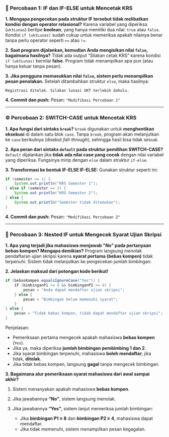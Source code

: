 
### 🧩 **Percobaan 1: IF dan IF-ELSE untuk Mencetak KRS**

**1. Mengapa pengecekan pada struktur IF tersebut tidak melibatkan kondisi dengan operator relasional?**
Karena variabel yang diperiksa (`uktLunas`) bertipe **boolean**, yang hanya memiliki dua nilai: `true` atau `false`.
Kondisi `if (uktLunas)` sudah cukup untuk memeriksa apakah nilainya benar tanpa perlu operator seperti `==` atau `!=`.

**2. Saat program dijalankan, kemudian Anda mengisikan nilai `false`, bagaimana hasilnya?**
Tidak ada output “Silakan cetak KRS” karena kondisi `if (uktLunas)` bernilai **false**. Program tidak menampilkan apa pun (atau hanya keluar tanpa pesan).

**3. Jika pengguna memasukkan nilai `false`, sistem perlu menampilkan pesan penolakan.**
Setelah ditambahkan struktur `else`, maka hasilnya:

```
Registrasi ditolak. Silakan lunasi UKT terlebih dahulu.
```

**4. Commit dan push:**
Pesan: `"Modifikasi Percobaan 1"`

---

### ⚙️ **Percobaan 2: SWITCH-CASE untuk Mencetak KRS**

**1. Apa fungsi dari sintaks `break`?**
`break` digunakan untuk **menghentikan eksekusi** di dalam satu blok `case`.
Tanpa `break`, program akan melanjutkan ke `case` berikutnya (disebut *fall-through*), sehingga hasil bisa tidak sesuai.

**2. Apa peran dari sintaks `default` pada struktur pemilihan SWITCH-CASE?**
`default` dijalankan jika **tidak ada nilai case yang cocok** dengan nilai variabel yang diperiksa.
Fungsinya mirip dengan `else` dalam struktur `if-else`.

**3. Transformasi ke bentuk IF-ELSE IF-ELSE:**
Gunakan struktur seperti ini:

```java
if (semester == 1) {
    System.out.println("KRS Semester 1");
} else if (semester == 2) {
    System.out.println("KRS Semester 2");
} else {
    System.out.println("Semester tidak ditemukan");
}
```

**4. Commit dan push:**
Pesan: `"Modifikasi Percobaan 2"`

---

### 🧠 **Percobaan 3: Nested IF untuk Mengecek Syarat Ujian Skripsi**

**1. Apa yang terjadi jika mahasiswa menjawab "No" pada pertanyaan bebas kompen? Mengapa demikian?**
Program langsung menolak pendaftaran ujian skripsi karena **syarat pertama (bebas kompen)** tidak terpenuhi.
Sistem tidak melanjutkan ke pengecekan jumlah bimbingan.

**2. Jelaskan maksud dari potongan kode berikut!**

```java
if (bebasKompen.equalsIgnoreCase("Yes")) {
    if (bimbinganP1 >= 8 && bimbinganP2 >= 4) {
        pesan = "Anda dapat mendaftar ujian skripsi";
    } else {
        pesan = "Bimbingan belum memenuhi syarat";
    }
} else {
    pesan = "Tidak bebas kompen, tidak dapat mendaftar ujian skripsi";
}
```

Penjelasan:

* Pemeriksaan pertama mengecek apakah mahasiswa **bebas kompen** (`Yes`).
* Jika ya, maka diperiksa **jumlah bimbingan pembimbing 1 dan 2**.
* Jika syarat bimbingan terpenuhi, mahasiswa **boleh mendaftar**; jika tidak, **ditolak**.
* Jika tidak bebas kompen, langsung **gagal** tanpa mengecek bimbingan.

**3. Bagaimana alur pemeriksaan syarat mahasiswa dari awal sampai akhir?**

1. Sistem menanyakan apakah mahasiswa **bebas kompen**.
2. Jika jawabannya **“No”**, sistem langsung menolak.
3. Jika jawabannya **“Yes”**, sistem lanjut memeriksa jumlah bimbingan:

   * Jika **bimbingan P1 ≥ 8** dan **bimbingan P2 ≥ 4**, mahasiswa dapat mendaftar.
   * Jika tidak memenuhi, sistem menampilkan pesan kegagalan.
